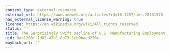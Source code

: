 ```yaml
---
content_type: external-resource
external_url: https://www.aeaweb.org/articles?id=10.1257/aer.20131578
has_external_license_warning: true
license: https://en.wikipedia.org/wiki/All_rights_reserved
status: ''
title: The Surprisingly Swift Decline of U.S. Manufacturing Employment
uid: 8ac1200f-1d82-47b1-8b73-1eb9baed270e
wayback_url: ''
---
```


